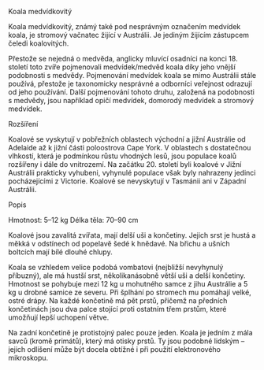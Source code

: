 Koala medvídkovitý

Koala medvídkovitý, známý také pod nesprávným označením medvídek koala, je stromový vačnatec žijící v Austrálii. Je jediným žijícím zástupcem čeledi koalovitých.

Přestože se nejedná o medvěda, anglicky mluvící osadníci na konci 18. století toto zvíře pojmenovali medvídek/medvěd koala díky jeho vnější podobnosti s medvědy. Pojmenování medvídek koala se mimo Austrálii stále používá, přestože je taxonomicky nesprávné a odborníci veřejnost odrazují od jeho používání. Další pojmenování tohoto druhu, založená na podobnosti s medvědy, jsou například opičí medvídek, domorodý medvídek a stromový medvídek.

Rozšíření

Koalové se vyskytují v pobřežních oblastech východní a jižní Austrálie od Adelaide až k jižní části poloostrova Cape York. V oblastech s dostatečnou vlhkostí, která je podmínkou růstu vhodných lesů, jsou populace koalů rozšířeny i dále do vnitrozemí. Na začátku 20. století byli koalové v Jižní Austrálii prakticky vyhubeni, vyhynulé populace však byly nahrazeny jedinci pocházejícími z Victorie. Koalové se nevyskytují v Tasmánii ani v Západní Austrálii.

Popis

Hmotnost: 5–12 kg
Délka těla: 70–90 cm

Koalové jsou zavalitá zvířata, mají delší uši a končetiny. Jejich srst je hustá a měkká v odstínech od popelavě šedé k hnědavé. Na břichu a ušních boltcích mají bílé dlouhé chlupy.

Koala se vzhledem velice podobá vombatovi (nejbližší nevyhynulý příbuzný), ale má hustší srst, několikanásobně větší uši a delší končetiny. Hmotnost se pohybuje mezi 12 kg u mohutného samce z jihu Austrálie a 5 kg u drobné samice ze severu. Při šplhání po stromech mu pomáhají velké, ostré drápy. Na každé končetině má pět prstů, přičemž na předních končetinách jsou dva palce stojící proti ostatním třem prstům, které umožňují lepší uchopení větve.

Na zadní končetině je protistojný palec pouze jeden. Koala je jedním z mála savců (kromě primátů), který má otisky prstů. Ty jsou podobné lidským – jejich odlišení může být docela obtížné i při použití elektronového mikroskopu.